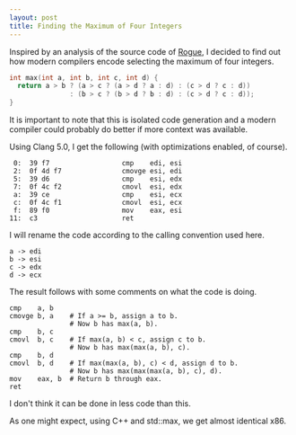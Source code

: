 ```yaml
---
layout: post
title: Finding the Maximum of Four Integers
---
```


Inspired by an analysis of the source code of
[Rogue](https://en.wikipedia.org/wiki/Rogue_(video_game)), I decided to find
out how modern compilers encode selecting the maximum of four integers.

```cpp
int max(int a, int b, int c, int d) {
  return a > b ? (a > c ? (a > d ? a : d) : (c > d ? c : d))
               : (b > c ? (b > d ? b : d) : (c > d ? c : d));
}
```

It is important to note that this is isolated code generation and a modern
compiler could probably do better if more context was available.

Using Clang 5.0, I get the following (with optimizations enabled, of course).

     0:  39 f7                	cmp    edi, esi
     2:  0f 4d f7             	cmovge esi, edi
     5:  39 d6                	cmp    esi, edx
     7:  0f 4c f2             	cmovl  esi, edx
     a:  39 ce                	cmp    esi, ecx
     c:  0f 4c f1             	cmovl  esi, ecx
     f:  89 f0                	mov    eax, esi
    11:  c3                   	ret

I will rename the code according to the calling convention used here.

    a -> edi
    b -> esi
    c -> edx
    d -> ecx

The result follows with some comments on what the code is doing.

    cmp    a, b
    cmovge b, a    # If a >= b, assign a to b.
                   # Now b has max(a, b).
    cmp    b, c
    cmovl  b, c    # If max(a, b) < c, assign c to b.
                   # Now b has max(max(a, b), c).
    cmp    b, d
    cmovl  b, d    # If max(max(a, b), c) < d, assign d to b.
                   # Now b has max(max(max(a, b), c), d).
    mov    eax, b  # Return b through eax.
    ret

I don't think it can be done in less code than this.

As one might expect, using C++ and std::max, we get almost identical x86.
